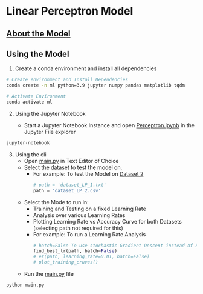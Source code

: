# Linear Perceptron Model

## [About the Model](Perceptron_Report.pdf)

## Using the Model

1. Create a conda environment and install all dependencies

```sh
# Create environment and Install Dependencies
conda create -n ml python=3.9 jupyter numpy pandas matplotlib tqdm 

# Activate Environment
conda activate ml
```

2. Using the Jupyter Notebook
   
   - Start a Jupyter Notebook Instance and open [Perceptron.ipynb](Perceptron.ipynb) in the Jupyter File explorer
```sh
jupyter-notebook
``` 
  
3.  Using the cli
    - Open [main.py](main.py) in Text Editor of Choice
    - Select the dataset to test the model on. 
        - For example: To test the Model on [Dataset 2](dataset_LP_2.csv)
            ```py
            # path = 'dataset_LP_1.txt'
            path = 'dataset_LP_2.csv'
            ```
    - Select the Mode to run in: 
      - Training and Testing on a fixed Learning Rate
      - Analysis over various Learning Rates
      - Plotting Learning Rate vs Accuracy Curve for both Datasets (selecting path not required for this)
      - For example: To run a Learning Rate Analysis
        ```py
        # batch=False To use stochastic Gradient Descent instead of Batch Gradient Descent
        find_best_lr(path, batch=False) 
        # ez(path, learning_rate=0.01, batch=False)
        # plot_training_cruves()
        ```
    - Run the [main.py](main.py) file

```sh
python main.py
```

